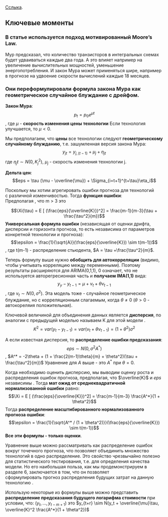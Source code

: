[Сслыка](https://www.sciencedirect.com/science/article/pii/S0048733315001699).

## Ключевые моменты
### В статье используется подход мотивированный Moore’s Law.
Мур предсказал, что количество транзисторов в интегральных схемах будет удваиваться каждые два года. А это влияет например на увеличение вычислительных мощностей, уменьшение энергопотребления. И закон Мура может применяться шире, например в прогнозе на удвоение скорости вычислений каждые 18 месяцев.
### Они переформулировали формула закона Мура как геометрическое случайное блуждание с дрейфом.
**Закон Мура**:
$$p_t = p_0e^{\mu t}$$
, где $\mu$ - **скорость изменения цены технологии** 
Если технология улучшается, то $\mu < 0$.

Мы предполагаем, что **цены** все технологии следуют **геометрическому случайному блужданию**, т.е. зашумленная версия закона Мура:
$$y_{jt} = y_{j,(t-1)} + \mu_j + \eta_{jt}$$
где $\eta_jt \sim N(0, K_j^2)$, $\mu_j$ - скорость изменения технологии j.
 
**Дельта цен**:
$$eps = \tau (\mu - \overline{\mu}) + \Sigma_{i=t+1}^{t+\tau}\eta_i$$

Поскольку мы хотим агрегировать ошибки прогноза для технологий   
с различной изменчивостью. Тогда **функция ошибки**:  
Предполагая , что m > 3 это

$$\Xi(\tau) = E [ (\frac{eps}{\overline{K}})^2] = \frac{m-1}{m-3}(\tau + \frac{\tau^2}{m})$$
**Универсальная формула ошибки** (независящая от оценки дрифта, дисперсии и горизонта прогноза, то есть независима от параметров конкретной технологии и прогноза):
$$\epsilon = \frac{1}{\sqrt{A}}(\frac{eps}{\overline{K}}) \sim t(m-1))$$
, где t(m-1) - распределение стьюдента, $A = \tau +\frac{\tau^2}{m}$.

Теперь формулу выше нужно **обобщить для автокорреляции** (видимо, чтобы учитывать корреляцию между переменными). Поэтому результаты расширяются для ARIMA(0,1,1), 0 означает, что не используется авторегресионная часть и **получаем IMA(1,1)** вида:
$$y_y - y_{t-1} = \mu + v_t + \theta v_{t-1}$$
, где $v_t \sim N(0, \sigma^2)$.
Эта модель тоже - случайное геометрическое блуждание, но с корреляционным слагаемым, когда $\theta \neq 0$ ($\theta > 0$ - автокореляия положительная).

Ключевой величиной для объединения данных является **дисперсия**, по   
аналогии с предыдущей моделью называем K для этой модели . 
$$K^2 = var(y_t - y_{t-1}) = var(v_t + \theta v_{t-1})=(1 + \theta^2)\sigma^2$$


А если известная дисперсия, то **распределение ошибки предсказания**:
$$eps \sim N(0, \sigma^2 A^*)$$
, $A^* = -2\theta + (1 + \frac{2(m-1)\theta}{m} + \theta^2)(\tau + \frac{\tau^2}{m})$
Уравнение для $A$ выше - это $A^*$ при $\theta = 0$.

Когда необходимо оценить дисперсию, мы выводим оценку роста и распределения ошибок прогноза, предполагая, что $\overline{K}$ и $eps$ независимы . Тогда **мат ожид от среднеквадратичной нормализованной ошибки** равно:
$$\Xi = E [ (\frac{eps}{\overline{K}})^2] = \frac{m-1}{m-3} \frac{A^*}{1 + \theta^2}$$
Тогда **распределение масштибированного нормализованного прогноза ошибки**:
$$\epsilon = \frac{1}{\sqrt{A^* / (1 + \theta^2)}}(\frac{eps}{\overline{K}}) \sim t(m-1))$$
**Все эти формулы - только оценки**.

Уравнение выше можно рассматривать как распределение ошибок вокруг точечного прогноза, что позволяет объединить множество технологий в одно распределение. Это свойство чрезвычайно полезно для статистического тестирования, т.е. для определения качества модели. 
Но его наибольшая польза, как мы продемонстрируем в разделе 6, заключается в том, что он позволяет сформулировать прогноз распределения будущих затрат на данную технологию .

Использую некоторые из формулы выше можно представить **распределение предсказания будущего логарифма стоимости** при условии, что:
$(y_t, ..., y_{t-m+1})$ это $y_{t+r} \sim N(y_t + \overline{\mu}\tau, \overline{K}^2 \frac{A^*}{1 + \theta^2})$



